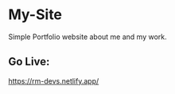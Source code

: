 # My-Site

Simple Portfolio website about me and my work.

## Go Live:
https://rm-devs.netlify.app/
